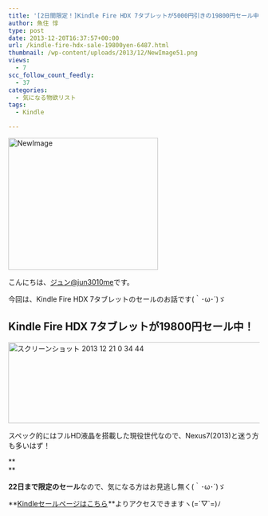 ```yaml
---
title: '[2日間限定！]Kindle Fire HDX 7タブレットが5000円引きの19800円セール中！'
author: 魚住 惇
type: post
date: 2013-12-20T16:37:57+00:00
url: /kindle-fire-hdx-sale-19800yen-6487.html
thumbnail: /wp-content/uploads/2013/12/NewImage51.png
views:
  - 7
scc_follow_count_feedly:
  - 37
categories:
  - 気になる物欲リスト
tags:
  - Kindle

---
```

<img decoding="async" loading="lazy" title="NewImage.png" src="/wp-content/uploads/2013/12/NewImage5.png" alt="NewImage" width="300" height="264" border="0" />

<!--more-->

こんにちは、[ジュン@jun3010me][1]です。

今回は、Kindle Fire HDX 7タブレットのセールのお話です(｀･ω･´)ゞ

## Kindle Fire HDX 7タブレットが19800円セール中！

<img decoding="async" loading="lazy" title="スクリーンショット 2013-12-21 0.34.44.png" src="/wp-content/uploads/2013/12/c29802bf300fef440c924bb7ad8dbf69.png" alt="スクリーンショット 2013 12 21 0 34 44" width="600" height="162" border="0" /> 

スペック的にはフルHD液晶を搭載した現役世代なので、Nexus7(2013)と迷う方も多いはず！

**  
** 

**22日まで限定のセール**なので、気になる方はお見逃し無く(｀･ω･´)ゞ

**<a href="http://www.amazon.co.jp/gp/feature.html/?ie=UTF8&camp=247&creative=7399&docId=3077751606&linkCode=ur2&tag=jn050191-22" target="_blank">Kindleセールページはこちら</a><img decoding="async" loading="lazy" style="border: none !important; margin: 0px !important;" src="https://ir-jp.amazon-adsystem.com/e/ir?t=jn050191-22&l=ur2&o=9" alt="" width="1" height="1" border="0" />**よりアクセスできますヽ(=´▽\`=)ﾉ

 [1]: https://twitter.com/jun3010me